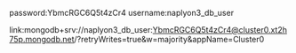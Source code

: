 password:YbmcRGC6Q5t4zCr4
username:naplyon3_db_user

link:mongodb+srv://naplyon3_db_user:YbmcRGC6Q5t4zCr4@cluster0.xt2h75p.mongodb.net/?retryWrites=true&w=majority&appName=Cluster0
